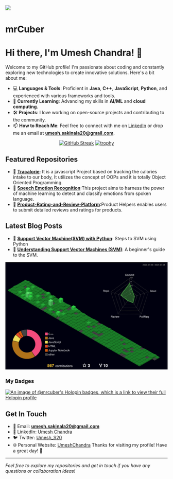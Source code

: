 ![](https://komarev.com/ghpvc/?username=MrCuber&style=for-the-badge&color=blueviolet)
# mrCuber
# Hi there, I'm Umesh Chandra! 👋

Welcome to my GitHub profile! I'm passionate about coding and constantly exploring new technologies to create innovative solutions. Here's a bit about me:

- 💻 **Languages & Tools**: Proficient in **Java**, **C++**, **JavaScript**, **Python**, and experienced with various frameworks and tools.
- 🌱 **Currently Learning**: Advancing my skills in **AI/ML** and **cloud computing**.
- 🛠️ **Projects**: I love working on open-source projects and contributing to the community.
- 📫 **How to Reach Me**: Feel free to connect with me on [LinkedIn](https://www.linkedin.com/in/umeshchandrasakinala/) or drop me an email at **umesh.sakinala20@gmail.com**.

<!-- ### Here's the languages that I am currently working on:

![](https://img.shields.io/badge/HTML5-E34F26?style=for-the-badge&logo=html5&logoColor=white)
![](https://img.shields.io/badge/CSS3-1572B6?style=for-the-badge&logo=css3&logoColor=white)
![](https://img.shields.io/badge/JavaScript-F7DF1E?style=for-the-badge&logo=javascript&logoColor=black)
![](https://img.shields.io/badge/MySQL-005C84?style=for-the-badge&logo=mysql&logoColor=white)
![](https://img.shields.io/badge/Oracle-F80000?style=for-the-badge&logo=Oracle&logoColor=white)

 -->


<!-- ### Connect with me 🤝
<a href="https://www.linkedin.com/in/umeshchandrasakinala/" target="_blank"><img src="https://i.imgur.com/RIefvk9.png" height="50px"></a>
<a href="https://www.umeshchandra.in" target="_blank"><img src="https://github.com/MrCuber/MrCuber/blob/main/Logo.png" height="50px"></a> -->

<div align="center">
 
[![GitHub Streak](https://github-readme-streak-stats.herokuapp.com/?user=mrcuber&theme=radical)](https://git.io/streak-stats)
[![trophy](https://github-profile-trophy.vercel.app/?username=mrcuber)](https://github.com/ryo-ma/github-profile-trophy)

</div>

## Featured Repositories

- 🌟 **[Tracalorie]([https://github.com/MrCuber/Tracalorie])**: It is a javascript Project based on tracking the calories intake to our body, It utilizes the concept of OOPs and it is totally Object Oriented Programming.
- 🌟 **[Speech Emotion Recognition]([https://github.com/MrCuber/Speech-Emotion-Recognition])**:This project aims to harness the power of machine learning to detect and classify emotions from spoken language.
- 🌟 **[Product-Rating-and-Review-Platform]([https://github.com/MrCuber/Product-Rating-and-Review-Platform])**:Product Helpers enables users to submit detailed reviews and ratings for products.

## Latest Blog Posts

- 📝 **[Support Vector Machine(SVM) with Python](https://umeshchandra.in/2024/05/01/support-vector-machinesvm-with-python/)**: Steps to SVM using Python
- 📝 **[Understanding Support Vector Machines (SVM)](https://umeshchandra.in/2024/04/19/understanding-support-vector-machines-svm/)**: A beginner's guide to the SVM.


![](./profile-3d-contrib/profile-night-green.svg)

### My Badges
[![An image of @mrcuber's Holopin badges, which is a link to view their full Holopin profile](https://holopin.me/mrcuber)](https://holopin.io/@mrcuber)

## Get In Touch

- 📧 Email: **umesh.sakinala20@gmail.com**
- 💼 LinkedIn: [Umesh Chandra](https://www.linkedin.com/in/umeshchandrasakinala/)
- 🐦 Twitter: [Umesh_S20](https://twitter.com/Umesh_S20)
- 🌐 Personal Website: [UmeshChandra](https://umeshchandra.in/)
Thanks for visiting my profile! Have a great day! 🚀

---

*Feel free to explore my repositories and get in touch if you have any questions or collaboration ideas!*

<!-- ![Umesh GitHub stats](https://github-readme-stats.vercel.app/api?username=mrcuber&show_icons=true&theme=radical) -->


<!-- [![MrCuber's GitHub | Languages Over Time](https://stats.quine.sh/MrCuber/languages-over-time?theme=dark)](https://quine.sh?utm_source=widgets&utm_campaign=MrCuber) -->

